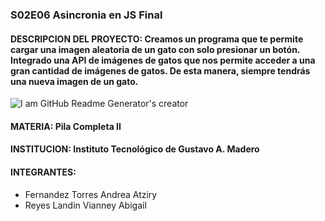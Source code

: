 ### S02E06 Asincronia en JS Final
#### DESCRIPCION DEL PROYECTO: Creamos un programa que te permite cargar una imagen aleatoria de un gato con solo presionar un botón. Integrado una API de imágenes de gatos que nos permite acceder a una gran cantidad de imágenes de gatos. De esta manera, siempre tendrás una nueva imagen de un gato.

![I am GitHub Readme Generator's creator](https://arturssmirnovs.github.io/github-profile-readme-generator/images/banner.png)

#### MATERIA: Pila Completa II
#### INSTITUCION: Instituto Tecnológico de Gustavo A. Madero
#### INTEGRANTES:
- Fernandez Torres Andrea Atziry
- Reyes Landin Vianney Abigail
